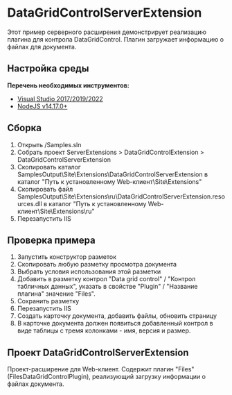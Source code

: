 ﻿# DataGridControlServerExtension

Этот пример серверного расширения демонстрирует реализацию плагина для контрола DataGridControl.
Плагин загружает информацию о файлах для документа.

## Настройка среды

**Перечень необходимых инструментов:** 
* [Visual Studio 2017/2019/2022](https://www.visualstudio.com)
* [NodeJS v14.17.0+](https://nodejs.org/en/)

## Сборка

1. Открыть /Samples.sln
2. Собрать проект ServerExtensions > DataGridControlExtension > DataGridControlServerExtension 
3. Скопировать каталог SamplesOutput\Site\Extensions\DataGridControlServerExtension в каталог "Путь к установленному Web-клиент\Site\Extensions"
4. Скопировать файл SamplesOutput\Site\Extensions\ru\DataGridControlServerExtension.resources.dll в каталог "Путь к установленному Web-клиент\Site\Extensions\ru"
5. Перезапустить IIS

## Проверка примера

1. Запустить конструктор разметок
2. Скопировать любую разметку просмотра документа
3. Выбрать условия использования этой разметки
4. Добавить в разметку контрол "Data grid control" / "Контрол табличных данных", указать в свойстве "Plugin" / "Название плагина" значение "Files".
5. Сохранить разметку
6. Перезапустить IIS
7. Создать карточку документа, добавить файлы, обновить страницу
8. В карточке документа должен появиться добавленный контрол в виде таблицы с тремя колонками - имя, версия и размер.


## Проект DataGridControlServerExtension

Проект-расширение для Web-клиент. Содержит плагин "Files" (FilesDataGridControlPlugin), реализующий загрузку информации о файлах документа.
